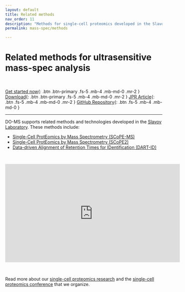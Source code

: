 ```yaml
---
layout: default
title: Related methods
nav_order: 11
description: "Methods for single-cell proteomics developed in the Slavov Laboratory, Northeastern University, Boston"
permalink: mass-spec/methods

---
```


# Related methods for ultrasensitive mass-spec analysis

&nbsp;

[Get started now](#getting-started){: .btn .btn-primary .fs-5 .mb-4 .mb-md-0 .mr-2 } [Download](https://github.com/SlavovLab/DO-MS/releases/latest){: .btn .btn-primary .fs-5 .mb-4 .mb-md-0 .mr-2 } [JPR Article](https://pubs.acs.org/doi/10.1021/acs.jproteome.9b00039){: .btn .fs-5 .mb-4 .mb-md-0 .mr-2 } [GitHub Repository](https://github.com/SlavovLab/DO-MS){: .btn .fs-5 .mb-4 .mb-md-0 }

------------



DO-MS supports related methods and technologies developed in the [Slavov Laboratory](http://slavovlab.net). These methods include:

* [Single-Cell ProtEomics by Mass Spectrometry (SCoPE-MS)](http://slavovlab.net/2016_SCoPE-MS/index.html)
* [Single-Cell ProtEomics by Mass Spectrometry (SCoPE2)](http://scope2.slavovlab.net)
* [Data-driven Alignment of Retention Times for IDentification (DART-ID)](https://dart-id.slavovlab.net)



&nbsp;

<iframe width="560" height="315" src="https://www.youtube.com/embed/XNyYZ8w_8jY" frameborder="0" allow="accelerometer; autoplay; encrypted-media; gyroscope; picture-in-picture" allowfullscreen></iframe>


&nbsp;

Read more about our [single-cell proteomics research](https://web.northeastern.edu/slavovlab/research.htm#SCoPE-MS) and the [single-cell proteomics conference](http://single-cell.net) that we organize.  
